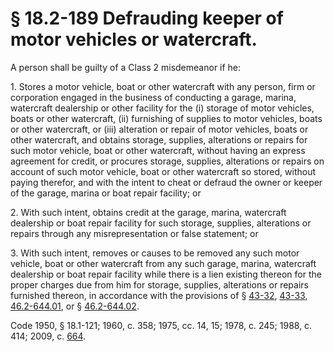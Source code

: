 # § 18.2-189 Defrauding keeper of motor vehicles or watercraft.

<p>A person shall be guilty of a Class 2 misdemeanor if he:</p><p>1. Stores a motor vehicle, boat or other watercraft with any person, firm or corporation engaged in the business of conducting a garage, marina, watercraft dealership or other facility for the (i) storage of motor vehicles, boats or other watercraft, (ii) furnishing of supplies to motor vehicles, boats or other watercraft, or (iii) alteration or repair of motor vehicles, boats or other watercraft, and obtains storage, supplies, alterations or repairs for such motor vehicle, boat or other watercraft, without having an express agreement for credit, or procures storage, supplies, alterations or repairs on account of such motor vehicle, boat or other watercraft so stored, without paying therefor, and with the intent to cheat or defraud the owner or keeper of the garage, marina or boat repair facility; or</p><p>2. With such intent, obtains credit at the garage, marina, watercraft dealership or boat repair facility for such storage, supplies, alterations or repairs through any misrepresentation or false statement; or</p><p>3. With such intent, removes or causes to be removed any such motor vehicle, boat or other watercraft from any such garage, marina, watercraft dealership or boat repair facility while there is a lien existing thereon for the proper charges due from him for storage, supplies, alterations or repairs furnished thereon, in accordance with the provisions of § <a href='http://law.lis.virginia.gov/vacode/43-32/'>43-32</a>, <a href='http://law.lis.virginia.gov/vacode/43-33/'>43-33</a>, <a href='http://law.lis.virginia.gov/vacode/46.2-644.01/'>46.2-644.01</a>, or § <a href='http://law.lis.virginia.gov/vacode/46.2-644.02/'>46.2-644.02</a>.</p><p>Code 1950, § 18.1-121; 1960, c. 358; 1975, cc. 14, 15; 1978, c. 245; 1988, c. 414; 2009, c. <a href='http://lis.virginia.gov/cgi-bin/legp604.exe?091+ful+CHAP0664'>664</a>.</p>